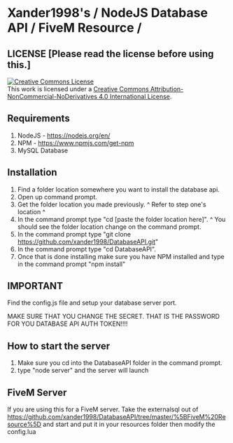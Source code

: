 # Xander1998's / NodeJS Database API / FiveM Resource /

## LICENSE [Please read the license before using this.]

<a rel="license" href="http://creativecommons.org/licenses/by-nc-nd/4.0/"><img alt="Creative Commons License" style="border-width:0" src="https://i.creativecommons.org/l/by-nc-nd/4.0/88x31.png" /></a><br />This work is licensed under a <a rel="license" href="http://creativecommons.org/licenses/by-nc-nd/4.0/">Creative Commons Attribution-NonCommercial-NoDerivatives 4.0 International License</a>.

## Requirements
1. NodeJS - https://nodejs.org/en/
2. NPM - https://www.npmjs.com/get-npm
3. MySQL Database

## Installation
1. Find a folder location somewhere you want to install the database api.
2. Open up command prompt.
3. Get the folder location you made previously. ^ Refer to step one's location ^
4. In the command prompt type "cd [paste the folder location here]". ^ You should see the folder location change on the command prompt.
5. In the command prompt type "git clone https://github.com/xander1998/DatabaseAPI.git"
6. In the command prompt type "cd DatabaseAPI".
7. Once that is done installing make sure you have NPM installed and type in the command prompt "npm install"

## IMPORTANT
Find the config.js file and setup your database server port.

MAKE SURE THAT YOU CHANGE THE SECRET. THAT IS THE PASSWORD FOR YOU DATABASE API AUTH TOKEN!!!!

## How  to start the server
1. Make sure you cd into the DatabaseAPI folder in the command prompt.
2. type "node server" and the server will launch

## FiveM Server

If you are using this for a FiveM server. Take the externalsql out of
https://github.com/xander1998/DatabaseAPI/tree/master/%5BFiveM%20Resource%5D
and start and put it in your resources folder then modify the config.lua
